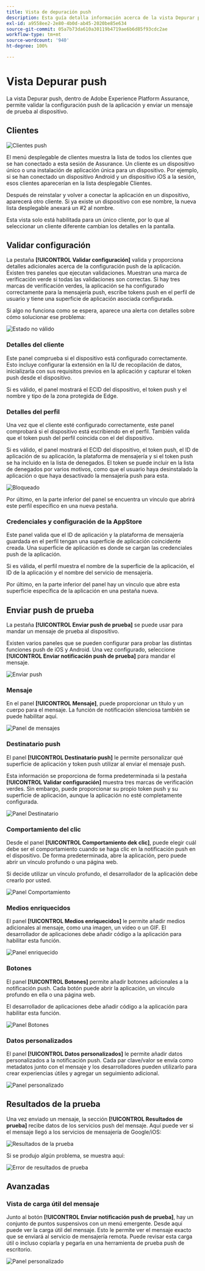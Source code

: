 ```yaml
---
title: Vista de depuración push
description: Esta guía detalla información acerca de la vista Depurar push en Adobe Experience Platform Assurance.
exl-id: a9558ee2-2e80-4b0d-ab45-2020be85e634
source-git-commit: 05a7b73da610a30119b4719ae6b6d85f93cdc2ae
workflow-type: tm+mt
source-wordcount: '940'
ht-degree: 100%

---
```


# Vista Depurar push

La vista Depurar push, dentro de Adobe Experience Platform Assurance, permite validar la configuración push de la aplicación y enviar un mensaje de prueba al dispositivo.

## Clientes 

![Clientes push](./images/push-debug-view/clients.png)

El menú desplegable de clientes muestra la lista de todos los clientes que se han conectado a esta sesión de Assurance. Un cliente es un dispositivo único o una instalación de aplicación única para un dispositivo. Por ejemplo, si se han conectado un dispositivo Android y un dispositivo iOS a la sesión, esos clientes aparecerían en la lista desplegable Clientes.

Después de reinstalar y volver a conectar la aplicación en un dispositivo, aparecerá otro cliente. Si ya existe un dispositivo con ese nombre, la nueva lista desplegable anexará un #2 al nombre.

Esta vista solo está habilitada para un único cliente, por lo que al seleccionar un cliente diferente cambian los detalles en la pantalla.

## Validar configuración

La pestaña **[!UICONTROL Validar configuración]** valida y proporciona detalles adicionales acerca de la configuración push de la aplicación. Existen tres paneles que ejecutan validaciones. Muestran una marca de verificación verde si todas las validaciones son correctas. Si hay tres marcas de verificación verdes, la aplicación se ha configurado correctamente para la mensajería push, escribe tokens push en el perfil de usuario y tiene una superficie de aplicación asociada configurada.

Si algo no funciona como se espera, aparece una alerta con detalles sobre cómo solucionar ese problema:

![Estado no válido](./images/push-debug-view/invalid-state.png)

### Detalles del cliente

Este panel comprueba si el dispositivo está configurado correctamente. Esto incluye configurar la extensión en la IU de recopilación de datos, inicializarla con sus requisitos previos en la aplicación y capturar el token push desde el dispositivo.

Si es válido, el panel mostrará el ECID del dispositivo, el token push y el nombre y tipo de la zona protegida de Edge.

### Detalles del perfil

Una vez que el cliente esté configurado correctamente, este panel comprobará si el dispositivo está escribiendo en el perfil. También valida que el token push del perfil coincida con el del dispositivo.

Si es válido, el panel mostrará el ECID del dispositivo, el token push, el ID de aplicación de su aplicación, la plataforma de mensajería y si el token push se ha incluido en la lista de denegados. El token se puede incluir en la lista de denegados por varios motivos, como que el usuario haya desinstalado la aplicación o que haya desactivado la mensajería push para esta.

![Bloqueado](./images/push-debug-view/deny-list-blocked.png)

Por último, en la parte inferior del panel se encuentra un vínculo que abrirá este perfil específico en una nueva pestaña.

### Credenciales y configuración de la AppStore

Este panel valida que el ID de aplicación y la plataforma de mensajería guardada en el perfil tengan una superficie de aplicación coincidente creada. Una superficie de aplicación es donde se cargan las credenciales push de la aplicación.

Si es válida, el perfil muestra el nombre de la superficie de la aplicación, el ID de la aplicación y el nombre del servicio de mensajería.

Por último, en la parte inferior del panel hay un vínculo que abre esta superficie específica de la aplicación en una pestaña nueva.

## Enviar push de prueba

La pestaña **[!UICONTROL Enviar push de prueba]** se puede usar para mandar un mensaje de prueba al dispositivo.

Existen varios paneles que se pueden configurar para probar las distintas funciones push de iOS y Android. Una vez configurado, seleccione **[!UICONTROL Enviar notificación push de prueba]** para mandar el mensaje.

![Enviar push](./images/push-debug-view/send.png)

### Mensaje

En el panel **[!UICONTROL Mensaje]**, puede proporcionar un título y un cuerpo para el mensaje. La función de notificación silenciosa también se puede habilitar aquí.

![Panel de mensajes](./images/push-debug-view/message-pane.png)

### Destinatario push

El panel **[!UICONTROL Destinatario push]** le permite personalizar qué superficie de aplicación y token push utilizar al enviar el mensaje push.

Esta información se proporciona de forma predeterminada si la pestaña **[!UICONTROL Validar configuración]** muestra tres marcas de verificación verdes. Sin embargo, puede proporcionar su propio token push y su superficie de aplicación, aunque la aplicación no esté completamente configurada.

![Panel Destinatario](./images/push-debug-view/target-pane.png)

### Comportamiento del clic

Desde el panel **[!UICONTROL Comportamiento dek clic]**, puede elegir cuál debe ser el comportamiento cuando se haga clic en la notificación push en el dispositivo. De forma predeterminada, abre la aplicación, pero puede abrir un vínculo profundo o una página web.

Si decide utilizar un vínculo profundo, el desarrollador de la aplicación debe crearlo por usted.

![Panel Comportamiento](./images/push-debug-view/click-behavior.png)

### Medios enriquecidos

El panel **[!UICONTROL Medios enriquecidos]** le permite añadir medios adicionales al mensaje, como una imagen, un vídeo o un GIF. El desarrollador de aplicaciones debe añadir código a la aplicación para habilitar esta función.

![Panel enriquecido](./images/push-debug-view/rich-pane.png)

### Botones

El panel **[!UICONTROL Botones]** permite añadir botones adicionales a la notificación push. Cada botón puede abrir la aplicación, un vínculo profundo en ella o una página web.

El desarrollador de aplicaciones debe añadir código a la aplicación para habilitar esta función.

![Panel Botones](./images/push-debug-view/buttons-pane.png)

### Datos personalizados

El panel **[!UICONTROL Datos personalizados]** le permite añadir datos personalizados a la notificación push. Cada par clave/valor se envía como metadatos junto con el mensaje y los desarrolladores pueden utilizarlo para crear experiencias útiles y agregar un seguimiento adicional.

![Panel personalizado](./images/push-debug-view/custom-pane.png)

## Resultados de la prueba

Una vez enviado un mensaje, la sección **[!UICONTROL Resultados de prueba]** recibe datos de los servicios push del mensaje. Aquí puede ver si el mensaje llegó a los servicios de mensajería de Google/iOS:

![Resultados de la prueba](./images/push-debug-view/test-results.png)

Si se produjo algún problema, se muestra aquí:

![Error de resultados de prueba](./images/push-debug-view/test-error.png)

## Avanzadas

### Vista de carga útil del mensaje

Junto al botón **[!UICONTROL Enviar notificación push de prueba]**, hay un conjunto de puntos suspensivos con un menú emergente. Desde aquí puede ver la carga útil del mensaje. Esto le permite ver el mensaje exacto que se enviará al servicio de mensajería remota. Puede revisar esta carga útil o incluso copiarla y pegarla en una herramienta de prueba push de escritorio.

![Panel personalizado](./images/push-debug-view/message-payload.png)
